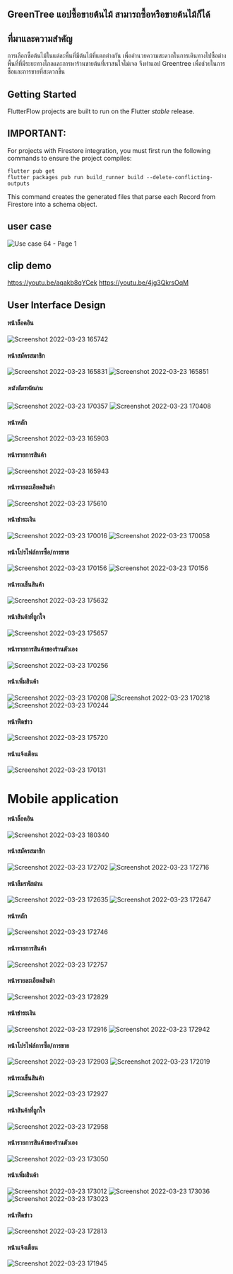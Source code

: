 ## GreenTree แอปซื้อขายต้นไม้ สามารถซื้อหรือขายต้นไม้ก็ได้

## ที่มาและความสำคัญ
  การเลือกซื้อต้นไม้ในแต่ละพื้นที่มีต้นไม้ที่แตกต่างกัน  เพื่ออำนวยความสะดวกในการเดินทางไปซื้อต่างพื้นที่ที่มีระยะทางไกลและการหาร้านชายต้นที่เราสนใจไม่เจอ 
จึงทำแอป Greentree เพื่อช่วยในการซื้อและการขายที่สะดวกขึ้น 

## Getting Started

FlutterFlow projects are built to run on the Flutter _stable_ release.

## IMPORTANT:

For projects with Firestore integration, you must first run the following commands to ensure the project compiles:

```
flutter pub get
flutter packages pub run build_runner build --delete-conflicting-outputs
```

This command creates the generated files that parse each Record from Firestore into a schema object.

## user case
![Use case 64 - Page 1](https://user-images.githubusercontent.com/86649956/159671018-e11b38a4-ae2f-40cc-bfa0-ad7bd43a74bd.png)

## clip demo
https://youtu.be/aqakb8qYCek
https://youtu.be/4jg3QkrsOqM


## User Interface Design
#### หน้าล็อคอิน
![Screenshot 2022-03-23 165742](https://user-images.githubusercontent.com/86649956/159683313-56988ae3-b9a3-4f4f-9598-3fee293a8463.png)

#### หน้าสมัครสมาชิก 
![Screenshot 2022-03-23 165831](https://user-images.githubusercontent.com/86649956/159683360-51aeac4d-b702-481c-a60e-a5a59a085cb7.png)
![Screenshot 2022-03-23 165851](https://user-images.githubusercontent.com/86649956/159683371-9fc2a0e4-9c61-4a31-96c0-5d5bfde906e4.png)



##### หน้าลืมรหัสผ่าน
![Screenshot 2022-03-23 170357](https://user-images.githubusercontent.com/86649956/159683601-0b9beae7-7c29-48b7-af7c-910a366f1367.png)
![Screenshot 2022-03-23 170408](https://user-images.githubusercontent.com/86649956/159683606-f553ce57-8329-4e00-aba4-70f040b3dbdb.png)


#### หน้าหลัก
![Screenshot 2022-03-23 165903](https://user-images.githubusercontent.com/86649956/159683463-e2431ccc-dbca-4a9f-b92c-c188e4d213e9.png)

#### หน้ารายการสินค้า
![Screenshot 2022-03-23 165943](https://user-images.githubusercontent.com/86649956/159683471-1f0ae3a4-2d84-4e17-b361-3eebcd2528fb.png)

#### หน้ารายละเอียดสินค้า
![Screenshot 2022-03-23 175610](https://user-images.githubusercontent.com/86649956/159684664-7aa6882f-753b-48d0-90cf-907a21bacaf2.png)


#### หน้าชำระเงิน
![Screenshot 2022-03-23 170016](https://user-images.githubusercontent.com/86649956/159683540-1bdf7a46-7829-41ad-8cbf-9f84f053538e.png)
![Screenshot 2022-03-23 170058](https://user-images.githubusercontent.com/86649956/159683638-9c54874c-ebcb-4a4e-9c2f-4010f7ccbb58.png)

#### หน้าโปรไฟล์การซื้อ/การขาย
![Screenshot 2022-03-23 170156](https://user-images.githubusercontent.com/86649956/159683551-befceab3-3d12-49f0-aa26-21027ecc7925.png)
![Screenshot 2022-03-23 170156](https://user-images.githubusercontent.com/86649956/159683707-bf9db160-0116-4c30-bd81-0df4eb90cbf7.png)

#### หน้ารถเข็นสินค้า
![Screenshot 2022-03-23 175632](https://user-images.githubusercontent.com/86649956/159684727-395a5feb-bf6c-47fc-b162-9dacbbc14b2b.png)


#### หน้าสินค้าที่ถูกใจ
![Screenshot 2022-03-23 175657](https://user-images.githubusercontent.com/86649956/159684674-1efe1d56-2242-4e59-8751-be703477a43a.png)


#### หน้ารายการสินค้าของร้านตัวเอง
![Screenshot 2022-03-23 170256](https://user-images.githubusercontent.com/86649956/159683846-fb842c66-e232-4b62-8d02-8103d4531ce3.png)

#### หน้าเพิ่มสินค้า
![Screenshot 2022-03-23 170208](https://user-images.githubusercontent.com/86649956/159683863-d2e1e42b-e6f5-4cf2-ab43-a47c950bba08.png)
![Screenshot 2022-03-23 170218](https://user-images.githubusercontent.com/86649956/159683870-27e1887b-6891-4eab-870f-ec9f33c68d21.png)
![Screenshot 2022-03-23 170244](https://user-images.githubusercontent.com/86649956/159683875-7579735f-5035-4b24-94ad-a02f18c14c72.png)

#### หน้าฟีดข่าว
![Screenshot 2022-03-23 175720](https://user-images.githubusercontent.com/86649956/159684832-6d4d7b5a-6b0c-41aa-99d8-ffe6a2bc5992.png)

#### หน้าแจ้งเตือน
![Screenshot 2022-03-23 170131](https://user-images.githubusercontent.com/86649956/159683794-48a59941-2592-4b32-91fc-ca0814f6d93d.png)



# Mobile application
#### หน้าล็อคอิน
![Screenshot 2022-03-23 180340](https://user-images.githubusercontent.com/86649956/159685576-21812f53-251c-4987-8e15-d466c4572c1c.png)


#### หน้าสมัครสมาชิก 
![Screenshot 2022-03-23 172702](https://user-images.githubusercontent.com/86649956/159686291-4c94f724-ebf9-4d1a-9068-efb970a36d2e.png)
![Screenshot 2022-03-23 172716](https://user-images.githubusercontent.com/86649956/159686294-551f0f42-9207-4910-a9d4-da106ddcaed7.png)



#### หน้าลืมรหัสผ่าน
![Screenshot 2022-03-23 172635](https://user-images.githubusercontent.com/86649956/159686303-3870f729-0002-4d44-8bfb-548adf900894.png)
![Screenshot 2022-03-23 172647](https://user-images.githubusercontent.com/86649956/159686309-75a7847e-113e-4578-8bbc-b1b30069bec3.png)



#### หน้าหลัก
![Screenshot 2022-03-23 172746](https://user-images.githubusercontent.com/86649956/159686323-b5a40b8d-5c13-47ff-8f31-2a8db29effb6.png)


#### หน้ารายการสินค้า
![Screenshot 2022-03-23 172757](https://user-images.githubusercontent.com/86649956/159686331-8b912d4e-d416-4799-8a8d-aa868f23746f.png)


#### หน้ารายละเอียดสินค้า
![Screenshot 2022-03-23 172829](https://user-images.githubusercontent.com/86649956/159686342-e553d878-5739-48e6-96e8-981cd85e8c8f.png)



#### หน้าชำระเงิน
![Screenshot 2022-03-23 172916](https://user-images.githubusercontent.com/86649956/159686356-ba825392-323e-400d-a74e-55abc5356059.png)
![Screenshot 2022-03-23 172942](https://user-images.githubusercontent.com/86649956/159686362-bb95f385-5205-4b79-9b63-776f9e133626.png)


#### หน้าโปรไฟล์การซื้อ/การขาย
![Screenshot 2022-03-23 172903](https://user-images.githubusercontent.com/86649956/159686397-6ca6feb7-356c-4bd4-a084-923a5d1860b8.png)
![Screenshot 2022-03-23 172019](https://user-images.githubusercontent.com/86649956/159687247-9c1473e1-7431-4fe7-85f6-5ab13ea2375f.png)

#### หน้ารถเข็นสินค้า
![Screenshot 2022-03-23 172927](https://user-images.githubusercontent.com/86649956/159686437-063c3c83-d6ee-4700-89c8-4d24a8f3ee9c.png)


#### หน้าสินค้าที่ถูกใจ
![Screenshot 2022-03-23 172958](https://user-images.githubusercontent.com/86649956/159686506-0298714e-ade3-4043-8d9f-29e20e9e1786.png)



#### หน้ารายการสินค้าของร้านตัวเอง
![Screenshot 2022-03-23 173050](https://user-images.githubusercontent.com/86649956/159686570-84965753-c4bf-45c3-b8ba-12e79b420438.png)



#### หน้าเพิ่มสินค้า
![Screenshot 2022-03-23 173012](https://user-images.githubusercontent.com/86649956/159686520-63b7047a-901b-4dfc-ac21-9601824808fc.png)
![Screenshot 2022-03-23 173036](https://user-images.githubusercontent.com/86649956/159686546-f5dc346d-cc24-46f2-9f57-b983a50da2fb.png)
![Screenshot 2022-03-23 173023](https://user-images.githubusercontent.com/86649956/159686558-51c2d077-ccbe-43a1-890b-e851b5d9bafa.png)


#### หน้าฟีดข่าว
![Screenshot 2022-03-23 172813](https://user-images.githubusercontent.com/86649956/159686482-ee134711-400e-41e3-853f-14bb60981e02.png)


#### หน้าแจ้งเตือน
![Screenshot 2022-03-23 171945](https://user-images.githubusercontent.com/86649956/159686781-daa3a82e-ce67-48fd-9dd2-67df9ad7c33d.png)
